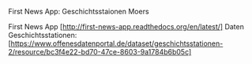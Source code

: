 First News App: Geschichtsstaionen Moers

First News App [http://first-news-app.readthedocs.org/en/latest/]
Daten Geschichtsstationen: [https://www.offenesdatenportal.de/dataset/geschichtsstationen-2/resource/bc3f4e22-bd70-47ce-8603-9a1784b6b05c]

